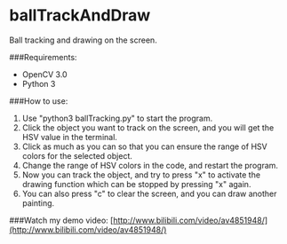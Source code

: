 # ballTrackAndDraw
Ball tracking and drawing on the screen.

###Requirements:
- OpenCV 3.0
- Python 3

###How to use:
1. Use "python3 ballTracking.py" to start the program.
2. Click the object you want to track on the screen, and you will get the HSV value in the terminal.
3. Click as much as you can so that you can ensure the range of HSV colors for the selected object.
4. Change the range of HSV colors in the code, and restart the program.
5. Now you can track the object, and try to press "x" to activate the drawing function which can be stopped by pressing "x" again.
6. You can also press "c" to clear the screen, and you can draw another painting.

###Watch my demo video:
[http://www.bilibili.com/video/av4851948/](http://www.bilibili.com/video/av4851948/)
